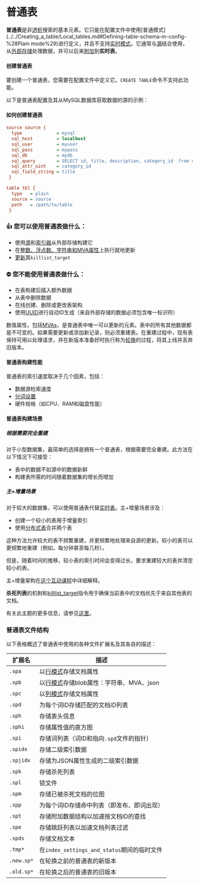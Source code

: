# 普通表

**普通表**是非[透析](../../Creating_a_table/Local_tables/Percolate_table.md)搜索的基本元素。它只能在配置文件中使用[普通模式](../../Creating_a_table/Local_tables.md#Defining-table-schema-in-config-%28Plain mode%29)进行定义，并且不支持[实时模式](../../Creating_a_table/Local_tables.md#Online-schema-management-(RT-mode))。它通常与[源](../../Creating_a_table/Local_tables/Plain_and_real-time_table_settings.md#source)结合使用，从[外部存储](../../Data_creation_and_modification/Adding_data_from_external_storages/Plain_tables_creation.md)处理数据，并可以后来[附加](../../Data_creation_and_modification/Adding_data_from_external_storages/Adding_data_to_tables/Attaching_one_table_to_another.md)到**实时表**。

#### 创建普通表

要创建一个普通表，您需要在配置文件中定义它。`CREATE TABLE`命令不支持此功能。

<!-- example plain -->

以下是普通表配置及其从MySQL数据库获取数据的源的示例：

<!-- intro -->
#### 如何创建普通表

<!-- request Plain table example -->

```ini
source source {
  type             = mysql
  sql_host         = localhost
  sql_user         = myuser
  sql_pass         = mypass
  sql_db           = mydb
  sql_query        = SELECT id, title, description, category_id  from mytable
  sql_attr_uint    = category_id
  sql_field_string = title
 }

table tbl {
  type   = plain
  source = source
  path   = /path/to/table
 }
```
<!-- end -->

### 👍 您可以使用普通表做什么：
  * 使用[源](../../Creating_a_table/Local_tables/Plain_and_real-time_table_settings.md#source)和[索引器](../../Data_creation_and_modification/Adding_data_from_external_storages/Plain_tables_creation.md#Indexer-工具)从外部存储构建它
  * 在[整数、浮点数、字符串和MVA属性](../../Creating_a_table/Data_types.md)上执行就地更新
  * [更新](../../Data_creation_and_modification/Adding_data_from_external_storages/Adding_data_to_tables/Killlist_in_plain_tables.md#killlist_target)其`killlist_target`

### ⛔ 您不能使用普通表做什么：
  * 在表构建后插入额外数据
  * 从表中删除数据
  * 在线创建、删除或更改表架构
  * 使用[UUID](../../Data_creation_and_modification/Adding_documents_to_a_table/Adding_documents_to_a_real-time_table.md#自动-ID)进行自动ID生成（来自外部存储的数据必须包含唯一标识符）

数值属性，包括[MVAs](../../Creating_a_table/Data_types.md#Multi-value-integer-(MVA))，是普通表中唯一可以更新的元素。表中的所有其他数据都是不可变的。如果需要更新或添加新记录，则必须重建表。在重建过程中，现有表保持可用以处理请求，并在新版本准备好时执行称为[轮换](../../Data_creation_and_modification/Adding_data_from_external_storages/Rotating_a_table.md)的过程，将其上线并丢弃旧版本。

#### 普通表构建性能

普通表的索引速度取决于几个因素，包括：
* 数据源检索速度
* [分词设置](../../Creating_a_table/NLP_and_tokenization/Data_tokenization.md)
* 硬件规格（如CPU、RAM和磁盘性能）

#### 普通表构建场景
##### 根据需要完全重建
对于小型数据集，最简单的选择是拥有一个普通表，根据需要完全重建。此方法在以下情况下可接受：

- 表中的数据不如源中的数据新鲜
- 构建表所需的时间随着数据集的增长而增加

##### 主+增量场景
对于较大的数据集，可以使用普通表代替[实时表](../../Creating_a_table/Local_tables/Real-time_table.md)。主+增量场景涉及：
* 创建一个较小的表用于增量索引
* 使用[分布式表](../../Creating_a_table/Creating_a_distributed_table/Creating_a_local_distributed_table.md)合并两个表

这种方法允许较大的表不频繁重建，并更频繁地处理来自源的更新。较小的表可以更频繁地重建（例如，每分钟甚至每几秒）。

但是，随着时间的推移，较小表的索引时间会变得过长，要求重建较大的表并清空较小的表。

主+增量架构在[这个互动课程](https://play.manticoresearch.com/maindelta/)中详细解释。

**杀死列表**的机制和[killlist_target](../../Creating_a_table/Local_tables/Plain_and_real-time_table_settings.md#killlist_target)指令用于确保当前表中的文档优先于来自其他表的文档。

有关此主题的更多信息，请参见[这里](../../Data_creation_and_modification/Adding_data_from_external_storages/Main_delta.md)。

### 普通表文件结构

以下表格概述了普通表中使用的各种文件扩展名及其各自的描述：

| 扩展名     | 描述                                                         |
| ---------- | ------------------------------------------------------------ |
| `.spa`     | 以[行模式](../../Creating_a_table/Data_types.md#行存储和列存储属性)存储文档属性 |
| `.spb`     | 以[行模式](../../Creating_a_table/Data_types.md#行存储和列存储属性)存储blob属性：字符串、MVA、json |
| `.spc`     | 以[列模式](../../Creating_a_table/Data_types.md#行存储和列存储属性)存储文档属性 |
| `.spd`     | 为每个词ID存储匹配的文档ID列表                               |
| `.sph`     | 存储表头信息                                                 |
| `.sphi`    | 存储属性值的直方图                                           |
| `.spi`     | 存储词列表（词ID和指向`.spd`文件的指针）                     |
| `.spidx`   | 存储二级索引数据                                             |
| `.spjidx`  | 存储为JSON属性生成的二级索引数据                             |
| `.spk`     | 存储杀死列表                                                 |
| `.spl`     | 锁文件                                                       |
| `.spm`     | 存储已被杀死文档的位图                                       |
| `.spp`     | 为每个词ID存储命中列表（即发布、即词出现）                   |
| `.spt`     | 存储附加数据结构以加速按文档ID的查找                         |
| `.spe`     | 存储跳跃列表以加速文档列表过滤                               |
| `.spds`    | 存储文档文本                                                 |
| `.tmp*`    | 在`index_settings_and_status`期间的临时文件                  |
| `.new.sp*` | 在轮换之前的普通表的新版本                                   |
| `.old.sp*` | 在轮换之后的普通表的旧版本                                   |

<!-- proofread -->
